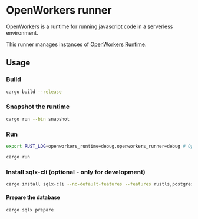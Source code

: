 # OpenWorkers runner

OpenWorkers is a runtime for running javascript code in a serverless environment.

This runner manages instances of [OpenWorkers Runtime](https://github.com/openworkers/openworkers-runtime).

## Usage

### Build
```bash
cargo build --release
```

### Snapshot the runtime
```bash
cargo run --bin snapshot
```

### Run

```bash
export RUST_LOG=openworkers_runtime=debug,openworkers_runner=debug # Optional

cargo run
```


### Install sqlx-cli (optional - only for development)

```bash
cargo install sqlx-cli --no-default-features --features rustls,postgres
```

#### Prepare the database
```bash
cargo sqlx prepare
```
